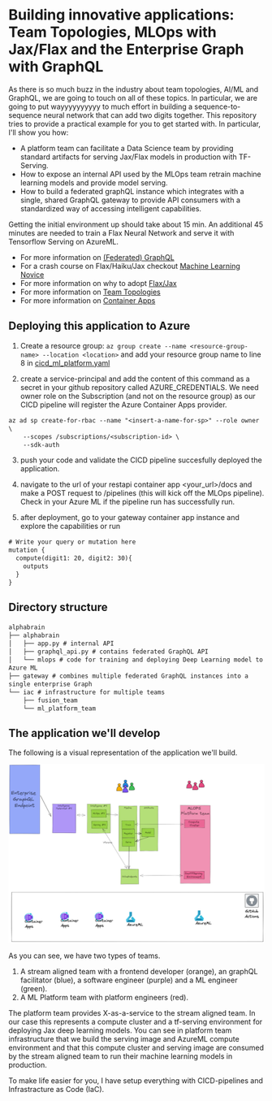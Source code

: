 # Building innovative applications: Team Topologies, MLOps with Jax/Flax and the Enterprise Graph with GraphQL

As there is so much buzz in the industry about team topologies, AI/ML and GraphQL, we are going to touch on all of these topics. In particular, we are going to put wayyyyyyyyyy to much effort in building a sequence-to-sequence neural network that can add two digits together.  This repository tries to provide a practical example for you to get started with.
In particular, I'll show you how:
- A platform team can facilitate a Data Science team by providing standard artifacts for serving Jax/Flax models in production with TF-Serving.
- How to expose an internal API used by the MLOps team retrain machine learning models and provide model serving.
- How to build a federated graphQL instance which integrates with a single, shared GraphQL gateway to provide API consumers with a standardized way of accessing intelligent capabilities.

Getting the initial environment up should take about 15 min. An additional 45 minutes are needed to train a Flax Neural Network and serve it with Tensorflow Serving on AzureML.

- For more information on [(Federated) GraphQL](https://github.com/Sruinard/federated-graphql)
- For a crash course on Flax/Haiku/Jax checkout [Machine Learning Novice](https://github.com/Sruinard/machine_learning_novice)
- For more information on why to adopt [Flax/Jax](https://github.com/Sruinard/jax_as_your_deep_learning_framework)
- For more information on [Team Topologies](https://teamtopologies.com/)
- For more information on [Container Apps](https://azure.microsoft.com/en-us/products/container-apps/#overview)

## Deploying this application to Azure

1. Create a resource group:
   `az group create --name <resource-group-name> --location <location>` and add your resource group name to line 8 in [cicd_ml_platform.yaml](./.github/workflows/cicd_ml_platform.yaml)

2. create a service-principal and add the content of this command as a secret in your github
   repository called AZURE_CREDENTIALS. We need owner role on the Subscription (and not on the resource group) as our CICD pipeline will register the Azure Container Apps provider.

```
az ad sp create-for-rbac --name "<insert-a-name-for-sp>" --role owner \
    --scopes /subscriptions/<subscription-id> \
    --sdk-auth
```

3. push your code and validate the CICD pipeline succesfully deployed the application.

4. navigate to the url of your restapi container app <your_url>/docs and make a POST request to /pipelines (this will kick off the MLOps pipeline). Check in your Azure ML if the pipeline run has successfully run.

5. after deployment, go to your gateway container app instance and explore the capabilities or run
```
# Write your query or mutation here
mutation {
  compute(digit1: 20, digit2: 30){
    outputs
  }
}
```

## Directory structure

```
alphabrain
├── alphabrain
│   ├── app.py # internal API
│   ├── graphql_api.py # contains federated GraphQL API
│   └── mlops # code for training and deploying Deep Learning model to Azure ML
├── gateway # combines multiple federated GraphQL instances into a single enterprise Graph
└── iac # infrastructure for multiple teams
    ├── fusion_team
    └── ml_platform_team
```

## The application we'll develop

The following is a visual representation of the application we'll build.

![Our super Smart Application called AlphaBrain](./assets/mlops_with_jax.png)

As you can see, we have two types of teams. 
1) A stream aligned team with a frontend developer (orange), an graphQL facilitator (blue), a software engineer (purple) and a ML engineer (green). 
2) A ML Platform team with platform engineers (red).

The platform team provides X-as-a-service to the stream aligned team. In our case this represents a compute cluster and a tf-serving environment for deploying Jax deep learning models. You can see in platform team infrastructure that we build the serving image and AzureML compute environment and that this compute cluster and serving image are consumed by the stream aligned team to run their machine learning models in production.

To make life easier for you, I have setup everything with CICD-pipelines and Infrastracture as Code (IaC).

